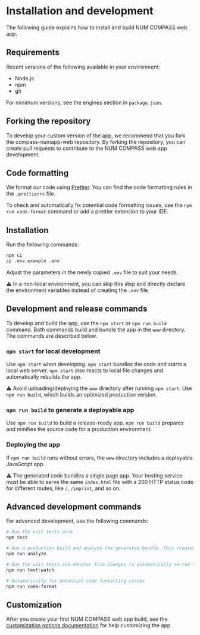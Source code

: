 # Installation and development

The following guide explains how to install and build NUM COMPASS web app.

## Requirements

Recent versions of the following available in your environment:

- Node.js
- npm
- git

For minimum versions, see the engines section in `package.json`.

## Forking the repository

To develop your custom version of the app, we recommend that you fork the compass-numapp-web repository. By forking the repository, you can create pull requests to contribute to the NUM COMPASS web app development.

## Code formatting

We format our code using [Prettier](https://prettier.io/). You can find the code formatting rules in the `.prettierrc` file.

To check and automatically fix potential code formatting issues, use the `npm run code-format` command or add a prettier extension to your IDE.

## Installation

Run the following commands:

```sh
npm ci
cp .env.example .env
```

Adjust the parameters in the newly copied `.env` file to suit your needs.

⚠️ In a non-local environment, you can skip this step and directly declare the environment variables instead of creating the `.env` file.

## Development and release commands

To develop and build the app, use the `npm start` or `npm run build` command. Both commands build and bundle the app in the `www` directory. The commands are described below.

### `npm start` for local development

Use `npm start` when developing. `npm start` bundles the code and starts a local web server. `npm start` also reacts to local file changes and automatically rebuilds the app.

⚠️ Avoid uploading/deploying the `www` directory after running `npm start`. Use `npm run build`, which builds an optimized production version.

### `npm run build` to generate a deployable app

Use `npm run build` to build a release-ready app. `npm run build` prepares and minifies the source code for a production environment.

### Deploying the app

If `npm run build` runs without errors, the `www` directory includes a deployable JavaScript app.

⚠️ The generated code bundles a single page app. Your hosting service must be able to serve the same `index.html` file with a 200 HTTP status code for different routes, like `/`, `/imprint`, and so on.

## Advanced development commands

For advanced development, use the following commands:

```sh
# Run the unit tests once
npm test

# Run a production build and analyze the generated bundle. This creates a stats.html file in the root directory
npm run analyze

# Run the unit tests and monitor file changes to automatically re-run the tests during development
npm run test:watch

# Automatically fix potential code formatting issues
npm run code-format
```

## Customization

After you create your first NUM COMPASS web app build, see the [customization options documentation](./customization/README.md) for help customizing the app.

